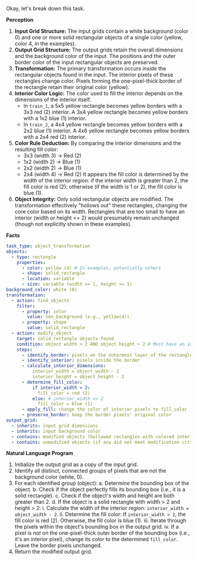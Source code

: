 Okay, let's break down this task.

**Perception**

1.  **Input Grid Structure:** The input grids contain a white background (color 0) and one or more solid rectangular objects of a single color (yellow, color 4, in the examples).
2.  **Output Grid Structure:** The output grids retain the overall dimensions and the background color of the input. The positions and the outer border color of the input rectangular objects are preserved.
3.  **Transformation:** The primary transformation occurs *inside* the rectangular objects found in the input. The interior pixels of these rectangles change color. Pixels forming the one-pixel-thick border of the rectangle retain their original color (yellow).
4.  **Interior Color Logic:** The color used to fill the interior depends on the dimensions of the interior itself.
    *   In `train_1`, a 5x5 yellow rectangle becomes yellow borders with a 3x3 red (2) interior. A 3x4 yellow rectangle becomes yellow borders with a 1x2 blue (1) interior.
    *   In `train_2`, a 4x4 yellow rectangle becomes yellow borders with a 2x2 blue (1) interior. A 4x6 yellow rectangle becomes yellow borders with a 2x4 red (2) interior.
5.  **Color Rule Deduction:** By comparing the interior dimensions and the resulting fill color:
    *   3x3 (width 3) -> Red (2)
    *   1x2 (width 2) -> Blue (1)
    *   2x2 (width 2) -> Blue (1)
    *   2x4 (width 4) -> Red (2)
    It appears the fill color is determined by the *width* of the interior region: if the interior width is greater than 2, the fill color is red (2); otherwise (if the width is 1 or 2), the fill color is blue (1).
6.  **Object Integrity:** Only solid rectangular objects are modified. The transformation effectively "hollows out" these rectangles, changing the core color based on its width. Rectangles that are too small to have an interior (width or height <= 2) would presumably remain unchanged (though not explicitly shown in these examples).

**Facts**


```yaml
task_type: object_transformation
objects:
  - type: rectangle
    properties:
      - color: yellow (4) # In examples, potentially others
      - shape: solid_rectangle
      - location: variable
      - size: variable (width >= 1, height >= 1)
background_color: white (0)
transformation:
  - action: find_objects
    filter:
      - property: color
        value: non_background (e.g., yellow(4))
      - property: shape
        value: solid_rectangle
  - action: modify_object
    target: solid_rectangle objects found
    condition: object width > 2 AND object height > 2 # Must have an interior
    steps:
      - identify_border: pixels on the outermost layer of the rectangle
      - identify_interior: pixels inside the border
      - calculate_interior_dimensions:
          interior_width = object_width - 2
          interior_height = object_height - 2
      - determine_fill_color:
          if interior_width > 2:
            fill_color = red (2)
          else: # interior_width <= 2
            fill_color = blue (1)
      - apply_fill: change the color of interior pixels to fill_color
      - preserve_border: keep the border pixels' original color
output_grid:
  - inherits: input grid dimensions
  - inherits: input background color
  - contains: modified objects (hollowed rectangles with colored interiors)
  - contains: unmodified objects (if any did not meet modification criteria)
```


**Natural Language Program**

1.  Initialize the output grid as a copy of the input grid.
2.  Identify all distinct, connected groups of pixels that are not the background color (white, 0).
3.  For each identified group (object):
    a.  Determine the bounding box of the object.
    b.  Check if the object perfectly fills its bounding box (i.e., it is a solid rectangle).
    c.  Check if the object's width and height are both greater than 2.
    d.  If the object is a solid rectangle with width > 2 and height > 2:
        i.  Calculate the width of the interior region: `interior_width = object_width - 2`.
        ii. Determine the fill color: If `interior_width > 2`, the fill color is red (2). Otherwise, the fill color is blue (1).
        iii. Iterate through the pixels within the object's bounding box in the output grid.
        iv. If a pixel is *not* on the one-pixel-thick outer border of the bounding box (i.e., it's an interior pixel), change its color to the determined `fill_color`. Leave the border pixels unchanged.
4.  Return the modified output grid.